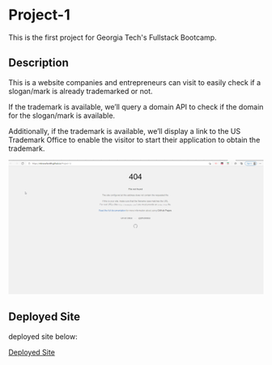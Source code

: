 # Project-1
This is the first project for Georgia Tech's Fullstack Bootcamp.

## Description
This is a website companies and entrepreneurs can visit to easily check if a slogan/mark is already trademarked or not.

If the trademark is available, we’ll query a domain API to check if the domain for the slogan/mark is available.

Additionally, if the trademark is available, we’ll display a link to the US Trademark Office to enable the visitor to start their application to obtain the trademark.

![Portfolio Site](./TrademarkProject.png)

## Deployed Site
deployed site below:

[Deployed Site](https://mknowlton89.github.io/Project-1/)
